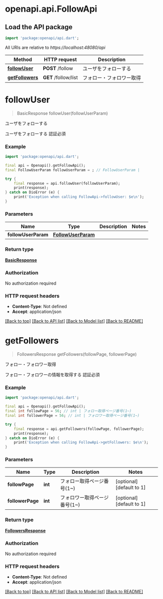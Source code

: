 # openapi.api.FollowApi

## Load the API package
```dart
import 'package:openapi/api.dart';
```

All URIs are relative to *https://localhost:48080/api*

Method | HTTP request | Description
------------- | ------------- | -------------
[**followUser**](FollowApi.md#followuser) | **POST** /follow | ユーザをフォローする
[**getFollowers**](FollowApi.md#getfollowers) | **GET** /follow/list | フォロー・フォロワー取得


# **followUser**
> BasicResponse followUser(followUserParam)

ユーザをフォローする

ユーザをフォローする 認証必須 

### Example
```dart
import 'package:openapi/api.dart';

final api = Openapi().getFollowApi();
final FollowUserParam followUserParam = ; // FollowUserParam | 

try {
    final response = api.followUser(followUserParam);
    print(response);
} catch on DioError (e) {
    print('Exception when calling FollowApi->followUser: $e\n');
}
```

### Parameters

Name | Type | Description  | Notes
------------- | ------------- | ------------- | -------------
 **followUserParam** | [**FollowUserParam**](FollowUserParam.md)|  | 

### Return type

[**BasicResponse**](BasicResponse.md)

### Authorization

No authorization required

### HTTP request headers

 - **Content-Type**: Not defined
 - **Accept**: application/json

[[Back to top]](#) [[Back to API list]](../README.md#documentation-for-api-endpoints) [[Back to Model list]](../README.md#documentation-for-models) [[Back to README]](../README.md)

# **getFollowers**
> FollowersResponse getFollowers(followPage, followerPage)

フォロー・フォロワー取得

フォロー・フォロワーの情報を取得する 認証必須 

### Example
```dart
import 'package:openapi/api.dart';

final api = Openapi().getFollowApi();
final int followPage = 56; // int | フォロー取得ページ番号(1~)
final int followerPage = 56; // int | フォロワー取得ページ番号(1~)

try {
    final response = api.getFollowers(followPage, followerPage);
    print(response);
} catch on DioError (e) {
    print('Exception when calling FollowApi->getFollowers: $e\n');
}
```

### Parameters

Name | Type | Description  | Notes
------------- | ------------- | ------------- | -------------
 **followPage** | **int**| フォロー取得ページ番号(1~) | [optional] [default to 1]
 **followerPage** | **int**| フォロワー取得ページ番号(1~) | [optional] [default to 1]

### Return type

[**FollowersResponse**](FollowersResponse.md)

### Authorization

No authorization required

### HTTP request headers

 - **Content-Type**: Not defined
 - **Accept**: application/json

[[Back to top]](#) [[Back to API list]](../README.md#documentation-for-api-endpoints) [[Back to Model list]](../README.md#documentation-for-models) [[Back to README]](../README.md)

